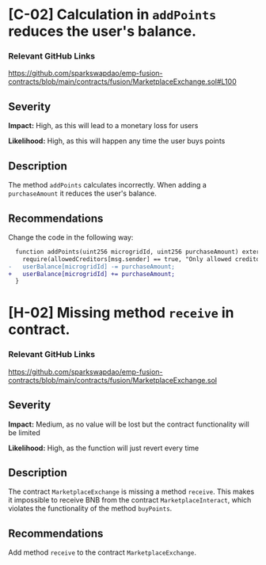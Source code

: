 
# [C-02] Calculation in `addPoints` reduces the user's balance.

### Relevant GitHub Links
	
https://github.com/sparkswapdao/emp-fusion-contracts/blob/main/contracts/fusion/MarketplaceExchange.sol#L100

## Severity

**Impact:**
High, as this will lead to a monetary loss for users

**Likelihood:**
High, as this will happen any time the user buys points

## Description

The method `addPoints` calculates incorrectly. When adding a `purchaseAmount` it reduces the user's balance.

## Recommendations

Change the code in the following way:

```diff
  function addPoints(uint256 microgridId, uint256 purchaseAmount) external {
    require(allowedCreditors[msg.sender] == true, "Only allowed creditors can add points.");
-   userBalance[microgridId] -= purchaseAmount;
+   userBalance[microgridId] += purchaseAmount;
  }
```

# [H-02] Missing method `receive` in contract.

### Relevant GitHub Links
	
https://github.com/sparkswapdao/emp-fusion-contracts/blob/main/contracts/fusion/MarketplaceExchange.sol

## Severity

**Impact:**
Medium, as no value will be lost but the contract functionality will be limited

**Likelihood:**
High, as the function will just revert every time

## Description

The contract `MarketplaceExchange` is missing a method `receive`. This makes it impossible to receive BNB from the contract `MarketplaceInteract`, which violates the functionality of the method `buyPoints`.

## Recommendations

Add  method `receive` to the contract `MarketplaceExchange`.
